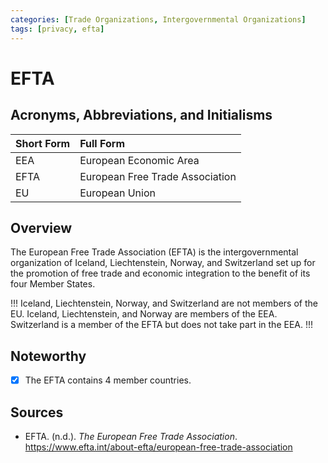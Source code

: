 ```yaml
---
categories: [Trade Organizations, Intergovernmental Organizations]
tags: [privacy, efta]
---
```


# EFTA

## Acronyms, Abbreviations, and Initialisms

Short Form | Full Form
:--- | :---
EEA | European Economic Area
EFTA | European Free Trade Association
EU | European Union

## Overview

The European Free Trade Association (EFTA) is the intergovernmental organization of Iceland, Liechtenstein, Norway, and Switzerland set up for the promotion of free trade and economic integration to the benefit of its four Member States.

!!!
Iceland, Liechtenstein, Norway, and Switzerland are not members of the EU. Iceland, Liechtenstein, and Norway are members of the EEA. Switzerland is a member of the EFTA but does not take part in the EEA.
!!!

## Noteworthy

- [x] The EFTA contains 4 member countries.

## Sources

- EFTA. (n.d.). *The European Free Trade Association*. https://www.efta.int/about-efta/european-free-trade-association
